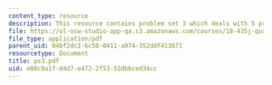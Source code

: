 ```yaml
---
content_type: resource
description: This resource contains problem set 3 which deals with 5 problems.
file: https://ol-ocw-studio-app-qa.s3.amazonaws.com/courses/18-435j-quantum-computation-fall-2003/e08c0a1fd4d7e4722f5352dbbced34cc_ps3.pdf
file_type: application/pdf
parent_uid: 04bf2dc2-6c58-0411-a974-352ddf413671
resourcetype: Document
title: ps3.pdf
uid: e08c0a1f-d4d7-e472-2f53-52dbbced34cc
---
```

